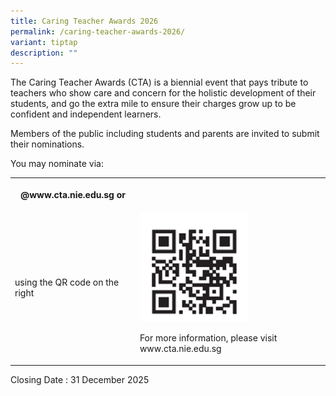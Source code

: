 ```yaml
---
title: Caring Teacher Awards 2026
permalink: /caring-teacher-awards-2026/
variant: tiptap
description: ""
---
```

<p>The Caring Teacher Awards (CTA) is a biennial event that pays tribute
to teachers who show care and concern for the holistic development of their
students, and go the extra mile to ensure their charges grow up to be confident
and independent learners.</p>
<p>Members of the public including students and parents are invited to submit
their nominations.</p>
<p>You may nominate via:</p>
<table style="minWidth: 50px">
<colgroup>
<col>
<col>
</colgroup>
<tbody>
<tr>
<th rowspan="1" colspan="1">
<p>@<a rel="noopener noreferrer nofollow" target="_blank">www.cta.nie.edu.sg</a>  <strong>or</strong>
</p>
</th>
<th rowspan="1" colspan="1">
<p></p>
</th>
</tr>
<tr>
<td rowspan="1" colspan="1">
<p>using the QR code on the right</p>
</td>
<td rowspan="1" colspan="1">
<div class="isomer-image-wrapper">
<img style="width: 60%;" height="auto" width="100%" alt="" src="/images/caring_teacher_award_2026.png">
</div>
<p>For more information, please visit <a rel="noopener noreferrer nofollow" target="_blank">www.cta.nie.edu.sg</a>
</p>
</td>
</tr>
</tbody>
</table>
<p>Closing Date : 31 December 2025</p>
<p></p>